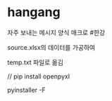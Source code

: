 # hangang
자주 보내는 메시지 양식 매크로 #한강


source.xlsx의 데이터를 가공하여

temp.txt 파일로 옮김





//
pip install openpyxl

pyinstaller -F <filename>
